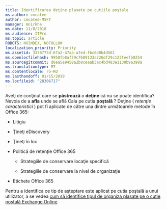 ```yaml
---
title: Identificarea deţine plasate pe cutiile poştale
ms.author: cmcatee
author: cmcatee-MSFT
manager: mnirkhe
ms.date: 11/8/2018
ms.audience: ITPro
ms.topic: article
ROBOTS: NOINDEX, NOFOLLOW
localization_priority: Priority
ms.assetid: 3378775d-67a2-47aa-a7ed-fbc6d0b4d561
ms.openlocfilehash: 9950fb8af79c7689133a226df29c123feefb0254
ms.sourcegitcommit: d6ea5e9458a2b8ceaab3ac4bd483e1130b9a398a
ms.translationtype: MT
ms.contentlocale: ro-RO
ms.lasthandoff: 01/15/2019
ms.locfileid: "28306717"
---
```

Aveţi de conţinut care se **păstrează** o **deţine** că nu se poate identifica? Nevoia de a **afla** unde se află Cala pe cutia **poştală** ? Deţine ( *retenţie caracteristici* ) pot fi aplicate de către una dintre următoarele metode în Office 365: 
  
- Litigiu 
    
- Ţineţi eDiscovery
    
- Ţineţi în loc
    
- Politică de retenție Office 365 
    
  - Strategiile de conservare locaţie specifică
    
  - Strategiile de conservare la nivel de organizaţie
    
- Etichete Office 365
    
Pentru a identifica ce tip de aşteptare este aplicat pe cutia poştală a unui utilizator, a se vedea [cum să identifice tipul de organiza plasate pe o cutie poştală Exchange Online](https://docs.microsoft.com/en-us/office365/securitycompliance/identify-a-hold-on-an-exchange-online-mailbox).
  

